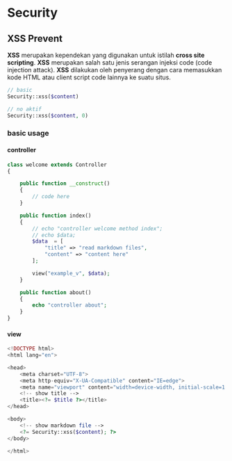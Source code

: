 # Security



## XSS Prevent

**XSS** merupakan kependekan yang digunakan untuk istilah **cross site scripting**. **XSS** merupakan salah satu jenis serangan injeksi code (code injection attack). **XSS** dilakukan oleh penyerang dengan cara memasukkan kode HTML atau client script code lainnya ke suatu situs.

```php
// basic
Security::xss($content)

// no aktif
Security::xss($content, 0)
```

### basic usage

#### controller

```php
class welcome extends Controller
{

	public function __construct()
	{
		// code here
	}

	public function index()
	{
		// echo "controller welcome method index";
		// echo $data;
		$data  = [
			"title" => "read markdown files",
			"content" => "content here"
		];

		view("example_v", $data);
	}

	public function about()
	{
		echo "controller about";
	}
}
```



#### view

```php
<!DOCTYPE html>
<html lang="en">

<head>
    <meta charset="UTF-8">
    <meta http-equiv="X-UA-Compatible" content="IE=edge">
    <meta name="viewport" content="width=device-width, initial-scale=1.0">
    <!-- show title -->
    <title><?= $title ?></title>
</head>

<body>
    <!-- show markdown file -->
    <?= Security::xss($content); ?>
</body>

</html>
```
